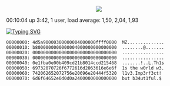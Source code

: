 <p align="center">
<img src="https://64.media.tumblr.com/e1c5da7500447ac51ab1661819d6f4b2/1a4296433cef4166-8b/s1280x1920/b8361cd88301da5372f86efff22d950c16dbed9b.gif" >

 00:10:04 up  3:42,  1 user,  load average: 1,50, 2,04, 1,93
 
[![Typing SVG](https://readme-typing-svg.demolab.com/?font=Fira+Code&pause=700&color=red&width=435&lines=imvitinho@h3ll:~$%20xxd%20-g%20-p%20Po3m.exe)](https://git.io/typing-svg)

```hex
00000000: 4d5a90000300000004000000ffff0000  MZ..............
00000010: b8000000000000004000000000000000  ........@.......
00000020: 00000000000000000000000000000000  ................
00000030: 00000000000000000000000080000000  ................
00000040: 0e1fba0e00b409cd21b8014ccd215468  .......!..L.Th1s
00000050: 69732070726f6772616d2063616e6e6f  1s the w0rld w3. 
00000060: 742062652072756e20696e20444f5320  l1v3.Imp3rf3ct!
00000070: 6d6f64652e0d0d0a2400000000000000  but b34ut1ful.$
```


